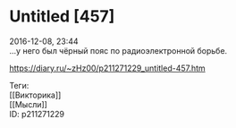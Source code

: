 Untitled [457]
===============

   
 2016-12-08, 23:44   
  ...у него был чёрный пояс по радиоэлектронной борьбе.   
    
 <https://diary.ru/~zHz00/p211271229_untitled-457.htm>   
   
 Теги:   
 [[Викторика]]   
 [[Мысли]]   
 ID: p211271229